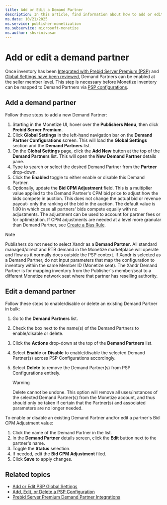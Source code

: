 ```yaml
---
title: Add or Edit a Demand Partner
description: In this article, find information about how to add or edit a demand partner.
ms.date: 10/21/2025
ms.service: publisher-monetization
ms.subservice: microsoft-monetize
ms.author: shsrinivasan
---
```


# Add or edit a demand partner

Once inventory has been [Integrated with Prebid Server Premium (PSP)](integrate-with-psp.md) and [Global Settings have been reviewed](add-or-edit-psp-global-settings.md), Demand Partners can be enabled at the seller member level. This step is necessary before Monetize inventory can be mapped to Demand Partners via [PSP configurations](add-edit-or-delete-a-psp-configuration.md).

## Add a demand partner

Follow these steps to add a new Demand Partner:

1. Starting in the Monetize UI, hover over the **Publishers Menu**, then click **Prebid Server Premium**.
1. Click **Global Settings** in the left-hand navigation bar on the **Demand Partner Configurations** screen. This will load the **Global Settings** section and the **Demand Partners** list.
1. On the **Global Settings** page, click the **Add New** button at the top of the **Demand Partners** list. This will open the **New Demand Partner** details pane.
1. Type to search or select the desired Demand Partner from the **Partner** drop-down.
1. Click the **Enabled** toggle to either enable or disable this Demand Partner.
1. Optionally, update the **Bid CPM Adjustment** field. This is a multiplier value applied to the Demand Partner's CPM bid price to adjust how the bids compete in auction. This does not change the actual bid or revenue payout- only the ranking of the bid in the auction. The default value is 1.00 in which case all partners' bids compete equally with no adjustments. The adjustment can be used to account for partner fees or for optimization. If CPM adjustments are needed at a level more granular than Demand Partner, see [Create a Bias Rule](create-a-bias-rule.md).

> [!NOTE]
> Publishers do not need to select Xandr as a **Demand Partner**. All standard managed/direct and RTB demand in the Monetize marketplace will operate and flow as it normally does outside the PSP context.
> If Xandr is selected as a Demand Partner, do not input parameters that map the configuration to inventory within the same Member ID (Monetize seat). The Xandr Demand Partner is for mapping inventory from the Publisher's member/seat to a different Monetize network seat where that partner has reselling authority.

## Edit a demand partner

Follow these steps to enable/disable or delete an existing Demand Partner in bulk:

1. Go to the **Demand Partners** list.
1. Check the box next to the name(s) of the Demand Partners to enable/disable or delete.
1. Click the **Actions** drop-down at the top of the **Demand Partners** list.
1. Select **Enable** or **Disable** to enable/disable the selected Demand Partner(s) across PSP Configurations accordingly.
1. Select **Delete** to remove the Demand Partner(s) from PSP Configurations entirely.

    > [!WARNING]
    > Delete cannot be undone. This option will remove all uses/instances of the selected Demand Partner(s) from the Monetize account, and thus should only be taken if certain that the Partner(s) and associated parameters are no longer needed.

To enable or disable an existing Demand Partner and/or edit a partner's Bid CPM Adjustment value:

1. Click the name of the Demand Partner in the list.
1. In the **Demand Partner** details screen, click the **Edit** button next to the partner's name.
1. Toggle the **Status** selection.
1. If needed, edit the **Bid CPM Adjustment** filed.
1. Click **Save** to apply changes.

## Related topics

- [Add or Edit PSP Global Settings](add-or-edit-psp-global-settings.md)
- [Add, Edit, or Delete a PSP Configuration](add-edit-or-delete-a-psp-configuration.md)
- [Prebid Server Premium Demand Partner Integrations](prebid-server-premium-demand-partner-integrations.md)
